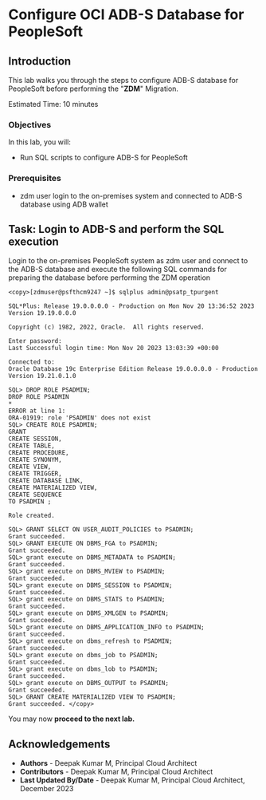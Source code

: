 # Configure OCI ADB-S Database for PeopleSoft

## Introduction

This lab walks you through the steps to configure ADB-S database for PeopleSoft before performing the  "**ZDM**" Migration.

Estimated Time: 10 minutes

### Objectives

In this lab, you will:
* Run SQL scripts to configure ADB-S for PeopleSoft
 

### Prerequisites

* zdm user login to the on-premises system and connected to ADB-S database using ADB wallet


## Task: Login to ADB-S and perform the SQL execution

Login to the on-premises PeopleSoft system as zdm user and connect to the ADB-S database and execute the following SQL commands for preparing the database before performing the ZDM operation

   ```
   <copy>[zdmuser@psfthcm9247 ~]$ sqlplus admin@psatp_tpurgent

   SQL*Plus: Release 19.0.0.0.0 - Production on Mon Nov 20 13:36:52 2023
   Version 19.19.0.0.0

   Copyright (c) 1982, 2022, Oracle.  All rights reserved.

   Enter password:
   Last Successful login time: Mon Nov 20 2023 13:03:39 +00:00

   Connected to:
   Oracle Database 19c Enterprise Edition Release 19.0.0.0.0 - Production
   Version 19.21.0.1.0

   SQL> DROP ROLE PSADMIN;
   DROP ROLE PSADMIN
   *
   ERROR at line 1:
   ORA-01919: role 'PSADMIN' does not exist
   SQL> CREATE ROLE PSADMIN;
   GRANT
   CREATE SESSION,
   CREATE TABLE,
   CREATE PROCEDURE,
   CREATE SYNONYM,
   CREATE VIEW,
   CREATE TRIGGER,
   CREATE DATABASE LINK,
   CREATE MATERIALIZED VIEW,
   CREATE SEQUENCE
   TO PSADMIN ;

   Role created.

   SQL> GRANT SELECT ON USER_AUDIT_POLICIES to PSADMIN;
   Grant succeeded.
   SQL> GRANT EXECUTE ON DBMS_FGA to PSADMIN;
   Grant succeeded.
   SQL> grant execute on DBMS_METADATA to PSADMIN;
   Grant succeeded.
   SQL> grant execute on DBMS_MVIEW to PSADMIN;
   Grant succeeded.
   SQL> grant execute on DBMS_SESSION to PSADMIN;
   Grant succeeded.
   SQL> grant execute on DBMS_STATS to PSADMIN;
   Grant succeeded.
   SQL> grant execute on DBMS_XMLGEN to PSADMIN;
   Grant succeeded.
   SQL> grant execute on DBMS_APPLICATION_INFO to PSADMIN;
   Grant succeeded.
   SQL> grant execute on dbms_refresh to PSADMIN;
   Grant succeeded.
   SQL> grant execute on dbms_job to PSADMIN;
   Grant succeeded.
   SQL> grant execute on dbms_lob to PSADMIN;
   Grant succeeded.
   SQL> grant execute on DBMS_OUTPUT to PSADMIN;
   Grant succeeded.
   SQL> GRANT CREATE MATERIALIZED VIEW TO PSADMIN;
   Grant succeeded. </copy>
   ```

You may now **proceed to the next lab.**

## Acknowledgements
* **Authors** - Deepak Kumar M, Principal Cloud Architect
* **Contributors** - Deepak Kumar M, Principal Cloud Architect
* **Last Updated By/Date** - Deepak Kumar M, Principal Cloud Architect, December 2023


